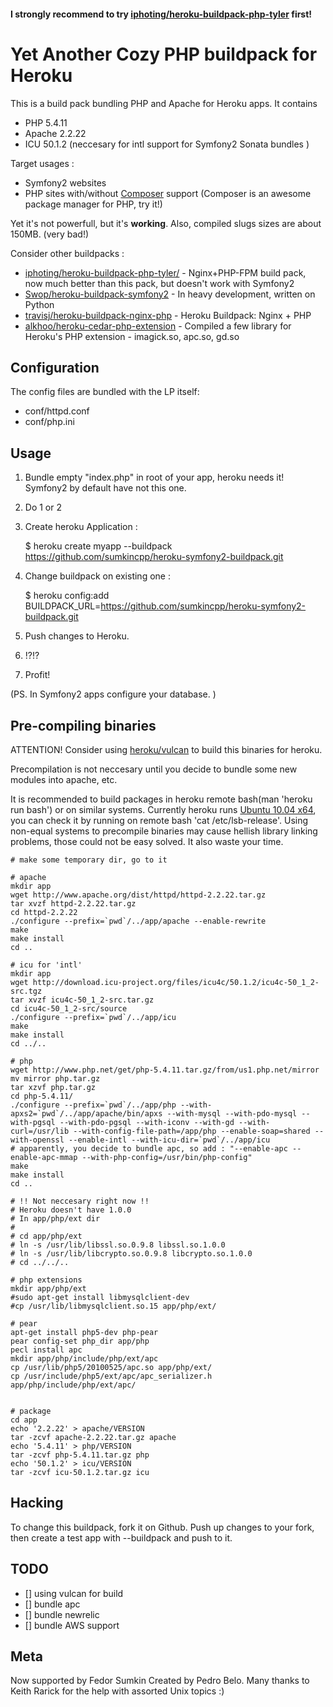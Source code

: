 #### I strongly recommend to try [iphoting/heroku-buildpack-php-tyler](https://github.com/iphoting/heroku-buildpack-php-tyler/) first!

Yet Another Cozy PHP buildpack for Heroku
========================

This is a build pack bundling PHP and Apache for Heroku apps. It contains
* PHP 5.4.11
* Apache 2.2.22
* ICU 50.1.2 (neccesary for intl support for Symfony2 Sonata bundles )

Target usages :
* Symfony2 websites
* PHP sites with/without [Composer](http://getcomposer.org/) support (Composer is an awesome package manager for PHP, try it!)

Yet it's not powerfull, but it's __working__. Also, compiled slugs sizes are about 150MB. (very bad!)

Consider other buildpacks :

* [iphoting/heroku-buildpack-php-tyler/](https://github.com/iphoting/heroku-buildpack-php-tyler) - Nginx+PHP-FPM build pack, now much better than this pack, but doesn't work with Symfony2
* [Swop/heroku-buildpack-symfony2](https://github.com/Swop/heroku-buildpack-symfony2) - In heavy development, written on Python
* [travisj/heroku-buildpack-nginx-php](https://github.com/travisj/heroku-buildpack-nginx-php) - Heroku Buildpack: Nginx + PHP
* [alkhoo/heroku-cedar-php-extension](https://github.com/alkhoo/heroku-cedar-php-extension) - Compiled a few library for Heroku's PHP extension - imagick.so, apc.so, gd.so


Configuration
-------------

The config files are bundled with the LP itself:

* conf/httpd.conf
* conf/php.ini

Usage 
-------------

1. Bundle empty "index.php" in root of your app, heroku needs it! Symfony2 by default have not this one.
2. Do 1 or 2
  1. Create heroku Application :

        $ heroku create myapp --buildpack https://github.com/sumkincpp/heroku-symfony2-buildpack.git

  2. Change buildpack on existing one :

        $ heroku config:add BUILDPACK_URL=https://github.com/sumkincpp/heroku-symfony2-buildpack.git

3. Push changes to Heroku.
4. !?!? 
5. Profit!

(PS. In Symfony2 apps configure your database. )

Pre-compiling binaries
----------------------

ATTENTION! Consider using [heroku/vulcan](https://github.com/heroku/vulcan) to build this binaries for heroku.

Precompilation is not neccesary until you decide to bundle some new modules into apache, etc.

It is recommended to build packages in heroku remote bash(man 'heroku run bash') or on similar systems. 
Currently heroku runs [Ubuntu 10.04 x64](http://releases.ubuntu.com/lucid/), you can check it by running on remote bash 'cat /etc/lsb-release'.
Using non-equal systems to precompile binaries may cause hellish library linking problems, those could not be easy solved. 
It also waste your time.

    # make some temporary dir, go to it

    # apache
    mkdir app
    wget http://www.apache.org/dist/httpd/httpd-2.2.22.tar.gz
    tar xvzf httpd-2.2.22.tar.gz
    cd httpd-2.2.22
    ./configure --prefix=`pwd`/../app/apache --enable-rewrite
    make
    make install
    cd ..
    
    # icu for 'intl'
    mkdir app
    wget http://download.icu-project.org/files/icu4c/50.1.2/icu4c-50_1_2-src.tgz
    tar xvzf icu4c-50_1_2-src.tar.gz
    cd icu4c-50_1_2-src/source
    ./configure --prefix=`pwd`/../app/icu
    make
    make install
    cd ../..

    # php
    wget http://www.php.net/get/php-5.4.11.tar.gz/from/us1.php.net/mirror
    mv mirror php.tar.gz
    tar xzvf php.tar.gz
    cd php-5.4.11/
    ./configure --prefix=`pwd`/../app/php --with-apxs2=`pwd`/../app/apache/bin/apxs --with-mysql --with-pdo-mysql --with-pgsql --with-pdo-pgsql --with-iconv --with-gd --with-curl=/usr/lib --with-config-file-path=/app/php --enable-soap=shared --with-openssl --enable-intl --with-icu-dir=`pwd`/../app/icu     
    # apparently, you decide to bundle apc, so add : "--enable-apc --enable-apc-mmap --with-php-config=/usr/bin/php-config"
    make
    make install
    cd ..

    # !! Not neccesary right now !!
    # Heroku doesn't have 1.0.0
    # In app/php/ext dir
    #
    # cd app/php/ext
    # ln -s /usr/lib/libssl.so.0.9.8 libssl.so.1.0.0
    # ln -s /usr/lib/libcrypto.so.0.9.8 libcrypto.so.1.0.0
    # cd ../../..
    
    # php extensions    
    mkdir app/php/ext
    #sudo apt-get install libmysqlclient-dev
    #cp /usr/lib/libmysqlclient.so.15 app/php/ext/
    
    # pear
    apt-get install php5-dev php-pear
    pear config-set php_dir app/php
    pecl install apc
    mkdir app/php/include/php/ext/apc
    cp /usr/lib/php5/20100525/apc.so app/php/ext/
    cp /usr/include/php5/ext/apc/apc_serializer.h app/php/include/php/ext/apc/
    
    
    # package
    cd app
    echo '2.2.22' > apache/VERSION
    tar -zcvf apache-2.2.22.tar.gz apache
    echo '5.4.11' > php/VERSION
    tar -zcvf php-5.4.11.tar.gz php
    echo '50.1.2' > icu/VERSION
    tar -zcvf icu-50.1.2.tar.gz icu

Hacking
-------

To change this buildpack, fork it on Github. 
Push up changes to your fork, then create a test app with --buildpack <your-github-url> and push to it.


TODO
-------
- [] using vulcan for build
- [] bundle apc
- [] bundle newrelic
- [] bundle AWS support 

Meta
----

Now supported by Fedor Sumkin
Created by Pedro Belo.
Many thanks to Keith Rarick for the help with assorted Unix topics :)
